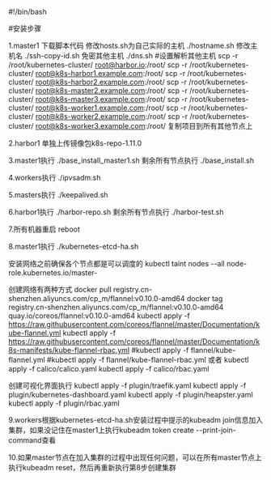 #!/bin/bash

#安装步骤

1.master1 下载脚本代码 修改hosts.sh为自己实际的主机
./hostname.sh 修改主机名
./ssh-copy-id.sh 免密其他主机
./dns.sh #设置解析其他主机
scp -r /root/kubernetes-cluster/ root@harbor.io:/root/ 
scp -r /root/kubernetes-cluster/ root@k8s-harbor1.example.com:/root/
scp -r /root/kubernetes-cluster/ root@k8s-harbor2.example.com:/root/
scp -r /root/kubernetes-cluster/ root@k8s-master2.example.com:/root/
scp -r /root/kubernetes-cluster/ root@k8s-master3.example.com:/root/
scp -r /root/kubernetes-cluster/ root@k8s-worker1.example.com:/root/
scp -r /root/kubernetes-cluster/ root@k8s-worker2.example.com:/root/
scp -r /root/kubernetes-cluster/ root@k8s-worker3.example.com:/root/ 复制项目到所有其他节点上

2.harbor1 单独上传镜像包k8s-repo-1.11.0

3.master1执行 
./base_install_master1.sh
剩余所有节点执行
./base_install.sh

4.workers执行
./ipvsadm.sh 

5.masters执行
./keepalived.sh

6.harbor1执行
./harbor-repo.sh
剩余所有节点执行
./harbor-test.sh

7.所有机器重启
reboot

8.master1执行
./kubernetes-etcd-ha.sh

安装网络之前确保各个节点都是可以调度的
kubectl taint nodes --all node-role.kubernetes.io/master-

创建网络有两种方式
docker pull registry.cn-shenzhen.aliyuncs.com/cp_m/flannel:v0.10.0-amd64
docker tag registry.cn-shenzhen.aliyuncs.com/cp_m/flannel:v0.10.0-amd64 quay.io/coreos/flannel:v0.10.0-amd64
kubectl apply -f https://raw.githubusercontent.com/coreos/flannel/master/Documentation/kube-flannel.yml
kubectl apply -f https://raw.githubusercontent.com/coreos/flannel/master/Documentation/k8s-manifests/kube-flannel-rbac.yml
#kubectl apply -f flannel/kube-flannel.yml
#kubectl apply -f flannel/kube-flannel-rbac.yml
或者
kubectl apply -f calico/calico.yaml 
kubectl apply -f calico/rbac.yaml

创建可视化界面执行
kubectl apply -f plugin/traefik.yaml
kubectl apply -f plugin/kubernetes-dashboard.yaml
kubectl apply -f plugin/heapster.yaml
kubectl apply -f plugin/rbac.yaml

9.workers根据kubernetes-etcd-ha.sh安装过程中提示的kubeadm join信息加入集群，如果没记住在master1上执行kubeadm token create --print-join-command查看

10.如果master节点在加入集群的过程中出现任何问题，可以在所有master节点上执行kubeadm reset，然后再重新执行第8步创建集群
